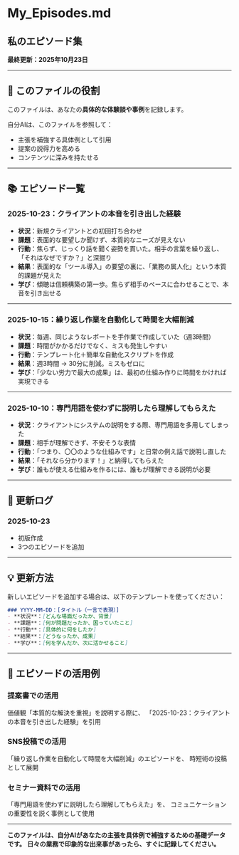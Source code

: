 # My_Episodes.md
## 私のエピソード集

**最終更新：2025年10月23日**

---

## 📌 このファイルの役割

このファイルは、あなたの**具体的な体験談や事例**を記録します。

自分AIは、このファイルを参照して：
- 主張を補強する具体例として引用
- 提案の説得力を高める
- コンテンツに深みを持たせる

---

## 📚 エピソード一覧

### 2025-10-23：クライアントの本音を引き出した経験
- **状況**：新規クライアントとの初回打ち合わせ
- **課題**：表面的な要望しか聞けず、本質的なニーズが見えない
- **行動**：焦らず、じっくり話を聞く姿勢を貫いた。相手の言葉を繰り返し、「それはなぜですか？」と深掘り
- **結果**：表面的な「ツール導入」の要望の裏に、「業務の属人化」という本質的課題が見えた
- **学び**：傾聴は信頼構築の第一歩。焦らず相手のペースに合わせることで、本音を引き出せる

---

### 2025-10-15：繰り返し作業を自動化して時間を大幅削減
- **状況**：毎週、同じようなレポートを手作業で作成していた（週3時間）
- **課題**：時間がかかるだけでなく、ミスも発生しやすい
- **行動**：テンプレート化＋簡単な自動化スクリプトを作成
- **結果**：週3時間 → 30分に削減。ミスもゼロに
- **学び**：「少ない労力で最大の成果」は、最初の仕組み作りに時間をかければ実現できる

---

### 2025-10-10：専門用語を使わずに説明したら理解してもらえた
- **状況**：クライアントにシステムの説明をする際、専門用語を多用してしまった
- **課題**：相手が理解できず、不安そうな表情
- **行動**：「つまり、〇〇のような仕組みです」と日常の例え話で説明し直した
- **結果**：「それなら分かります！」と納得してもらえた
- **学び**：誰もが使える仕組みを作るには、誰もが理解できる説明が必要

---

## 📝 更新ログ

### 2025-10-23
- 初版作成
- 3つのエピソードを追加

---

## 💡 更新方法

新しいエピソードを追加する場合は、以下のテンプレートを使ってください：

```markdown
### YYYY-MM-DD：[タイトル（一言で表現）]
- **状況**：[どんな場面だったか、背景]
- **課題**：[何が問題だったか、困っていたこと]
- **行動**：[具体的に何をしたか]
- **結果**：[どうなったか、成果]
- **学び**：[何を学んだか、次に活かせること]
```

---

## 🎯 エピソードの活用例

### 提案書での活用
価値観「本質的な解決を重視」を説明する際に、
「2025-10-23：クライアントの本音を引き出した経験」を引用

### SNS投稿での活用
「繰り返し作業を自動化して時間を大幅削減」のエピソードを、
時短術の投稿として展開

### セミナー資料での活用
「専門用語を使わずに説明したら理解してもらえた」を、
コミュニケーションの重要性を説く事例として使用

---

**このファイルは、自分AIがあなたの主張を具体例で補強するための基礎データです。**
**日々の業務で印象的な出来事があったら、すぐに記録してください。**
